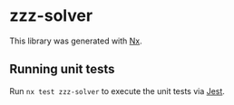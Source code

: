 # zzz-solver

This library was generated with [Nx](https://nx.dev).

## Running unit tests

Run `nx test zzz-solver` to execute the unit tests via [Jest](https://jestjs.io).
